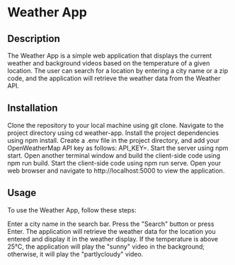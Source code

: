 # Weather App

## Description
The Weather App is a simple web application that displays the current weather and background videos based on the temperature of a given location. The user can search for a location by entering a city name or a zip code, and the application will retrieve the weather data from the Weather API.

## Installation

Clone the repository to your local machine using git clone.
Navigate to the project directory using cd weather-app.
Install the project dependencies using npm install.
Create a .env file in the project directory, and add your OpenWeatherMap API key as follows: API_KEY=<your-api-key>.
Start the server using npm start.
Open another terminal window and build the client-side code using npm run build.
Start the client-side code using npm run serve.
Open your web browser and navigate to http://localhost:5000 to view the application.
  
## Usage 

To use the Weather App, follow these steps:

Enter a city name in the search bar.
Press the "Search" button or press Enter.
The application will retrieve the weather data for the location you entered and display it in the weather display.
If the temperature is above 25°C, the application will play the "sunny" video in the background; otherwise, it will play the "partlycloudy" video.
